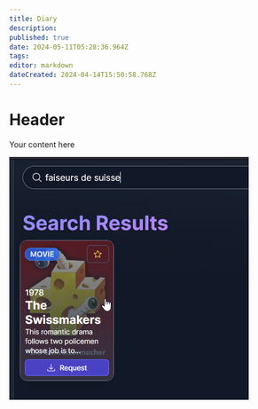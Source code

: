 ```yaml
---
title: Diary
description: 
published: true
date: 2024-05-11T05:28:36.964Z
tags: 
editor: markdown
dateCreated: 2024-04-14T15:50:58.768Z
---
```


# Header
Your content here

![results.png](/results.png)